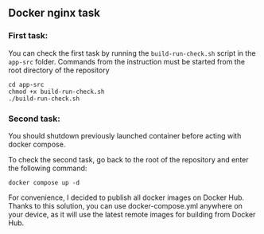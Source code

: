 ## Docker nginx task 
### First task:
You can check the first task by running the `build-run-check.sh` script in the `app-src` folder. Commands from the instruction must be started from the root directory of the repository

    cd app-src
    chmod +x build-run-check.sh
    ./build-run-check.sh

### Second task:
You should shutdown previously launched container before acting with docker compose.

To check the second task, go back to the root of the repository and enter the following command:

    docker compose up -d

For convenience, I decided to publish all docker images on Docker Hub. Thanks to this solution, you can use docker-compose.yml anywhere on your device, as it will use the latest remote images for building from Docker Hub.

